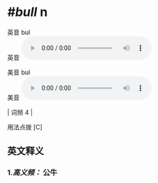 # ***\#bull*** n
英音 bʊl  
英音
<audio src="./media/bull-B.aac" controls="controls"></audio>

美音 bʊl  
美音
<audio src="./media/bull.aac" controls="controls"></audio>



| 词频 4 |  

用法点拨  [C]

英文释义
---
### 1.*高义频：* **公牛**  


